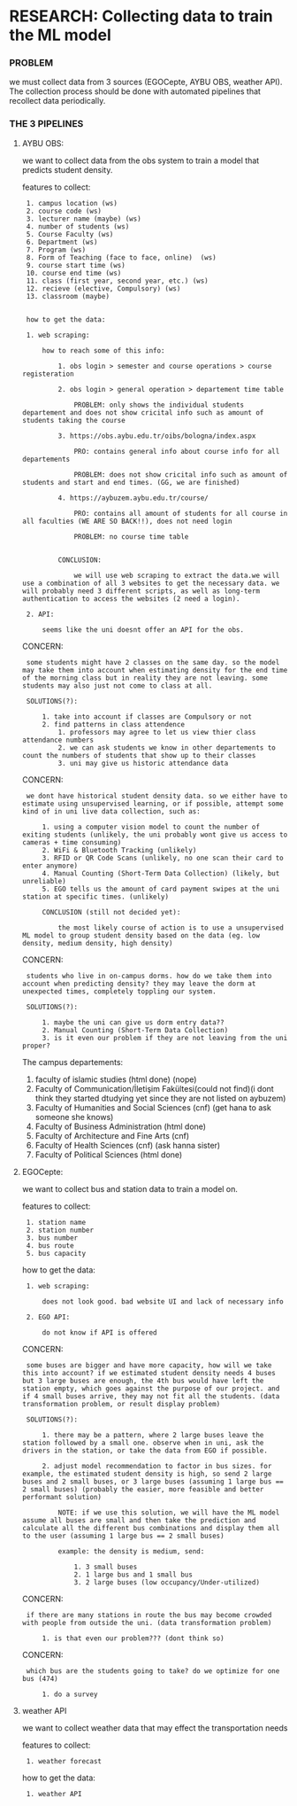 # RESEARCH: Collecting data to train the ML model

### PROBLEM

we must collect data from 3 sources (EGOCepte, AYBU OBS, weather API). The collection process should be done with automated pipelines that recollect data periodically. 

### THE 3 PIPELINES

1. AYBU OBS:

    we want to collect data from the obs system to train a model that predicts student density.

    features to collect:

        1. campus location (ws)
        2. course code (ws)
        3. lecturer name (maybe) (ws)
        4. number of students (ws)
        5. Course Faculty (ws)
        6. Department (ws)
        7. Program (ws)
        8. Form of Teaching (face to face, online)  (ws)
        9. course start time (ws)
        10. course end time (ws)
        11. class (first year, second year, etc.) (ws)
        12. recieve (elective, Compulsory) (ws)
        13. classroom (maybe)


        how to get the data:

        1. web scraping:

            how to reach some of this info:

                1. obs login > semester and course operations > course registeration

                2. obs login > general operation > departement time table

                    PROBLEM: only shows the individual students departement and does not show cricital info such as amount of students taking the course

                3. https://obs.aybu.edu.tr/oibs/bologna/index.aspx

                    PRO: contains general info about course info for all departements

                    PROBLEM: does not show cricital info such as amount of students and start and end times. (GG, we are finished)

                4. https://aybuzem.aybu.edu.tr/course/

                    PRO: contains all amount of students for all course in all faculties (WE ARE SO BACK!!), does not need login

                    PROBLEM: no course time table

                    
                CONCLUSION:

                    we will use web scraping to extract the data.we will use a combination of all 3 websites to get the necessary data. we will probably need 3 different scripts, as well as long-term authentication to access the websites (2 need a login). 
        
        2. API:

            seems like the uni doesnt offer an API for the obs.

    CONCERN:

        some students might have 2 classes on the same day. so the model may take them into account when estimating density for the end time of the morning class but in reality they are not leaving. some students may also just not come to class at all.

        SOLUTIONS(?):

            1. take into account if classes are Compulsory or not
            2. find patterns in class attendence
                1. professors may agree to let us view thier class attendance numbers
                2. we can ask students we know in other departements to count the numbers of students that show up to their classes
                3. uni may give us historic attendance data


    CONCERN:

        we dont have historical student density data. so we either have to estimate using unsupervised learning, or if possible, attempt some kind of in uni live data collection, such as:

            1. using a computer vision model to count the number of exiting students (unlikely, the uni probably wont give us access to cameras + time consuming)
            2. WiFi & Bluetooth Tracking (unlikely)
            3. RFID or QR Code Scans (unlikely, no one scan their card to enter anymore)
            4. Manual Counting (Short-Term Data Collection) (likely, but unreliable)
            5. EGO tells us the amount of card payment swipes at the uni station at specific times. (unlikely)

            CONCLUSION (still not decided yet):

                the most likely course of action is to use a unsupervised ML model to group student density based on the data (eg. low density, medium density, high density)

    CONCERN:

        students who live in on-campus dorms. how do we take them into account when predicting density? they may leave the dorm at unexpected times, completely toppling our system.

        SOLUTIONS(?):

            1. maybe the uni can give us dorm entry data??
            2. Manual Counting (Short-Term Data Collection)
            3. is it even our problem if they are not leaving from the uni proper?

    The campus departements:

    1. faculty of islamic studies (html done) (nope)
    2. Faculty of Communication/İletişim Fakültesi(could not find)(i dont think they started dtudying yet since they are not listed on aybuzem)
    3. Faculty of Humanities and Social Sciences (cnf) (get hana to ask someone she knows)
    4. Faculty of Business Administration (html done)
    5. Faculty of Architecture and Fine Arts (cnf)
    6. Faculty of Health Sciences (cnf) (ask hanna sister)
    7. Faculty of Political Sciences (html done)





2. EGOCepte:

    we want to collect bus and station data to train a model on.

    features to collect:

        1. station name
        2. station number
        3. bus number
        4. bus route
        5. bus capacity

    how to get the data:

        1. web scraping:

            does not look good. bad website UI and lack of necessary info

        2. EGO API:

            do not know if API is offered
            
    CONCERN: 
    
        some buses are bigger and have more capacity, how will we take this into account? if we estimated student density needs 4 buses but 3 large buses are enough, the 4th bus would have left the station empty, which goes against the purpose of our project. and if 4 small buses arrive, they may not fit all the students. (data transformation problem, or result display problem)
        
        SOLUTIONS(?): 

            1. there may be a pattern, where 2 large buses leave the station followed by a small one. observe when in uni, ask the drivers in the station, or take the data from EGO if possible.

            2. adjust model recommendation to factor in bus sizes. for example, the estimated student density is high, so send 2 large buses and 2 small buses, or 3 large buses (assuming 1 large bus == 2 small buses) (probably the easier, more feasible and better performant solution)

                NOTE: if we use this solution, we will have the ML model assume all buses are small and then take the prediction and calculate all the different bus combinations and display them all to the user (assuming 1 large bus == 2 small buses)

                example: the density is medium, send:

                    1. 3 small buses
                    2. 1 large bus and 1 small bus
                    3. 2 large buses (low occupancy/Under-utilized)

    CONCERN:

        if there are many stations in route the bus may become crowded with people from outside the uni. (data transformation problem)
        
            1. is that even our problem??? (dont think so)

    CONCERN:

        which bus are the students going to take? do we optimize for one bus (474)

            1. do a survey



3. weather API

    we want to collect weather data that may effect the transportation needs

    features to collect:

        1. weather forecast

    how to get the data:

        1. weather API

    

